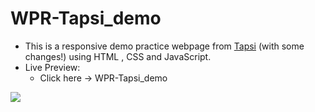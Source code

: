# WPR-Tapsi_demo
<ul>
<li>This is a responsive demo practice webpage from <a href="https;//tapsi.ir">Tapsi</a> (with some changes!) using HTML , CSS and JavaScript. </li>
<li>
  Live Preview:
  <ul>
    <li>Click here -> <a style="text-decoration:none;" href="https://wpr-tapsi-demo.netlify.app/" target="_blank">WPR-Tapsi_demo</li>
  </ul>
</li>
</ul>
<img src="https://user-images.githubusercontent.com/77352464/202313572-c7f348b4-2b58-4c07-a3b2-7e59cf3bdc57.png">
